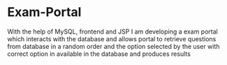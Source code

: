 # Exam-Portal
With the help of MySQL, frontend and JSP I am developing a exam portal which interacts with the database and allows portal to retrieve questions from database in a random order and the option selected by the user with correct option in available in the database and produces results
